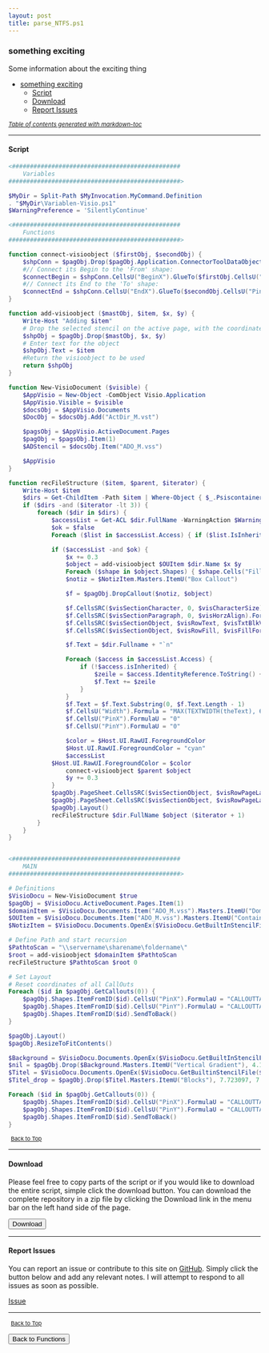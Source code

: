 ```yaml
---
layout: post
title: parse_NTFS.ps1
---
```


### something exciting

Some information about the exciting thing

- [something exciting](#something-exciting)
  - [Script](#script)
  - [Download](#download)
  - [Report Issues](#report-issues)

<small><i><a href='http://ecotrust-canada.github.io/markdown-toc/'>Table of contents generated with markdown-toc</a></i></small>

---

#### Script

```powershell
<###############################################
	Variables
################################################>

$MyDir = Split-Path $MyInvocation.MyCommand.Definition
. "$MyDir\Variablen-Visio.ps1"
$WarningPreference = 'SilentlyContinue'

<###############################################
	Functions
################################################>

function connect-visioobject ($firstObj, $secondObj) {
    $shpConn = $pagObj.Drop($pagObj.Application.ConnectorToolDataObject, 0, 0)
    #// Connect its Begin to the 'From' shape:
    $connectBegin = $shpConn.CellsU("BeginX").GlueTo($firstObj.CellsU("PinX"))
    #// Connect its End to the 'To' shape:
    $connectEnd = $shpConn.CellsU("EndX").GlueTo($secondObj.CellsU("PinX"))
}

function add-visioobject ($mastObj, $item, $x, $y) {
    Write-Host "Adding $item"
    # Drop the selected stencil on the active page, with the coordinates x, y
    $shpObj = $pagObj.Drop($mastObj, $x, $y)
    # Enter text for the object
    $shpObj.Text = $item
    #Return the visioobject to be used
    return $shpObj
}

function New-VisioDocument ($visible) {
	$AppVisio = New-Object -ComObject Visio.Application
	$AppVisio.Visible = $visible
	$docsObj = $AppVisio.Documents
	$DocObj = $docsObj.Add("ActDir_M.vst")

	$pagsObj = $AppVisio.ActiveDocument.Pages
	$pagObj = $pagsObj.Item(1)
	$ADStencil = $docsObj.Item("ADO_M.vss")

	$AppVisio
}

function recFileStructure ($item, $parent, $iterator) {
	Write-Host $item
	$dirs = Get-ChildItem -Path $item | Where-Object { $_.Psiscontainer }
	if ($dirs -and ($iterator -lt 3)) {
		foreach ($dir in $dirs) {
			$accessList = Get-ACL $dir.FullName -WarningAction $WarningPreference
			$ok = $false
			Foreach ($list in $accessList.Access) { if ($list.IsInherited -eq $false) { $ok = $true } }

			if ($accessList -and $ok) {
				$x += 0.3
				$object = add-visioobject $OUItem $dir.Name $x $y
				Foreach ($shape in $object.Shapes) { $shape.Cells("FillForegnd").FormulaU = "RGB(255,0,0)" }
				$notiz = $NotizItem.Masters.ItemU("Box Callout")

				$f = $pagObj.DropCallout($notiz, $object)

				$f.CellsSRC($visSectionCharacter, 0, $visCharacterSize).FormulaU = "6 pt"
				$f.CellsSRC($visSectionParagraph, 0, $visHorzAlign).FormulaU = "0"
				$f.CellsSRC($visSectionObject, $visRowText, $visTxtBlkVerticalAlign).FormulaU = "0"
				$f.CellsSRC($visSectionObject, $visRowFill, $visFillForegnd).FormulaU = "THEMEGUARD(MSOTINT(THEME(""AccentColor4""),80))"

				$f.Text = $dir.Fullname + "`n"

				Foreach ($access in $accessList.Access) {
					if (!$access.isInherited) {
						$zeile = $access.IdentityReference.ToString() + " | " + $access.FileSystemRights.ToString() + "`n"
						$f.Text += $zeile
					}
				}
				$f.Text = $f.Text.Substring(0, $f.Text.Length - 1)
				$f.CellsU("Width").Formula = "MAX(TEXTWIDTH(theText), 6 * Char.Size)"
				$f.CellsU("PinX").FormulaU = "0"
				$f.CellsU("PinY").FormulaU = "0"

				$color = $Host.UI.RawUI.ForegroundColor
				$Host.UI.RawUI.ForegroundColor = "cyan"
				$accessList
		 	$Host.UI.RawUI.ForegroundColor = $color
				connect-visioobject $parent $object
				$y += 0.3
			}
			$pagObj.PageSheet.CellsSRC($visSectionObject, $visRowPageLayout, $visPLOPlaceStyle).FormulaForceU = "7"
			$pagObj.PageSheet.CellsSRC($visSectionObject, $visRowPageLayout, $visPLORouteStyle).FormulaForceU = "3"
			$pagObj.Layout()
			recFileStructure $dir.FullName $object ($iterator + 1)
		}
	}
}


<###############################################
	MAIN
################################################>

# Definitions
$VisioDocu = New-VisioDocument $true
$pagObj = $VisioDocu.ActiveDocument.Pages.Item(1)
$domainItem = $VisioDocu.Documents.Item("ADO_M.vss").Masters.ItemU("Domain")
$OUItem = $VisioDocu.Documents.Item("ADO_M.vss").Masters.ItemU("Container")   # 'Folder'
$NotizItem = $VisioDocu.Documents.OpenEx($VisioDocu.GetBuiltInStencilFile($visBuiltinStencilCallouts, $visMSDefault), $visOpenHidden) # CallOut

# Define Path and start recursion
$PathtoScan = "\\servername\sharename\foldername\"
$root = add-visioobject $domainItem $PathtoScan
recFileStructure $PathtoScan $root 0

# Set Layout
# Reset coordinates of all CallOuts
Foreach ($id in $pagObj.GetCallouts(0)) {
	$pagObj.Shapes.ItemFromID($id).CellsU("PinX").FormulaU = "CALLOUTTARGETREF()!PinX + 2"
	$pagObj.Shapes.ItemFromID($id).CellsU("PinY").FormulaU = "CALLOUTTARGETREF()!PinY + 1"
	$pagObj.Shapes.ItemFromID($id).SendToBack()
}

$pagObj.Layout()
$pagObj.ResizeToFitContents()

$Background = $VisioDocu.Documents.OpenEx($VisioDocu.GetBuiltInStencilFile($visBuiltinStencilBackgrounds, $visMSDefault), $visOpenHidden)
$nil = $pagObj.Drop($Background.Masters.ItemU("Vertical Gradient"), 4.133858, 5.850394)
$Titel = $VisioDocu.Documents.OpenEx($VisioDocu.GetBuiltinStencilFile($visBuiltinStencilBorders, $visMSDefault), $visOpenHidden)
$Titel_drop = $pagObj.Drop($Titel.Masters.ItemU("Blocks"), 7.723097, 7.46063)

Foreach ($id in $pagObj.GetCallouts(0)) {
	$pagObj.Shapes.ItemFromID($id).CellsU("PinX").FormulaU = "CALLOUTTARGETREF()!PinX + 2"
	$pagObj.Shapes.ItemFromID($id).CellsU("PinY").FormulaU = "CALLOUTTARGETREF()!PinY + 1"
	$pagObj.Shapes.ItemFromID($id).SendToBack()
}
```

<span style="font-size:11px;"><a href="#"><i class="fas fa-caret-up" aria-hidden="true" style="color: white; margin-right:5px;"></i>Back to Top</a></span>

---

#### Download

Please feel free to copy parts of the script or if you would like to download the entire script, simple click the download button. You can download the complete repository in a zip file by clicking the Download link in the menu bar on the left hand side of the page.

<button class="btn" type="submit" onclick="window.open('/PowerShell/functions/parse_NTFS.ps1')">
    <i class="fa fa-cloud-download-alt">
    </i>
        Download
</button>

---

#### Report Issues

You can report an issue or contribute to this site on <a href="https://github.com/BanterBoy/scripts-blog/issues">GitHub</a>. Simply click the button below and add any relevant notes. I will attempt to respond to all issues as soon as possible.

<!-- Place this tag where you want the button to render. -->

<a class="github-button" href="https://github.com/BanterBoy/scripts-blog/issues/new?title=parse_NTFS.ps1&body=There is a problem with this function. Please find details below." data-show-count="true" aria-label="Issue BanterBoy/scripts-blog on GitHub">Issue</a>

---

<span style="font-size:11px;"><a href="#"><i class="fas fa-caret-up" aria-hidden="true" style="color: white; margin-right:5px;"></i>Back to Top</a></span>

<a href="/menu/_pages/functions.html">
    <button class="btn">
        <i class='fas fa-reply'>
        </i>
            Back to Functions
    </button>
</a>

[1]: http://ecotrust-canada.github.io/markdown-toc
[2]: https://github.com/googlearchive/code-prettify

```

```

